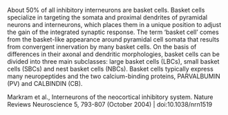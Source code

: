 About 50% of all inhibitory interneurons are basket cells. Basket cells specialize in targeting the somata and proximal dendrites of pyramidal neurons and interneurons, which places them in a unique position to adjust the gain of the integrated synaptic response. The term ‘basket cell’ comes from the basket-like appearance around pyramidal cell somata that results from convergent innervation by many basket cells. On the basis of differences in their axonal and dendritic morphologies, basket cells can be divided into three main subclasses: large basket cells (LBCs), small basket cells (SBCs) and nest basket cells (NBCs). Basket cells typically express many neuropeptides and the two calcium-binding proteins, PARVALBUMIN (PV) and CALBINDIN (CB).

Markram et al., Interneurons of the neocortical inhibitory system. Nature Reviews Neuroscience 5, 793-807 (October 2004) | doi:10.1038/nrn1519